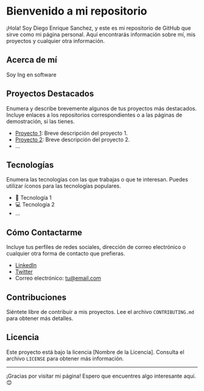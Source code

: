 # Bienvenido a mi repositorio

¡Hola! Soy Diego Enrique Sanchez, y este es mi repositorio de GitHub que sirve como mi página personal. Aquí encontrarás información sobre mí, mis proyectos y cualquier otra información.

## Acerca de mí
Soy Ing en software

## Proyectos Destacados

Enumera y describe brevemente algunos de tus proyectos más destacados. Incluye enlaces a los repositorios correspondientes o a las páginas de demostración, si las tienes.

- [Proyecto 1](enlace-al-proyecto-1): Breve descripción del proyecto 1.
- [Proyecto 2](enlace-al-proyecto-2): Breve descripción del proyecto 2.
- ...

## Tecnologías

Enumera las tecnologías con las que trabajas o que te interesan. Puedes utilizar íconos para las tecnologías populares.

- 🚀 Tecnología 1
- 💻 Tecnología 2
- ...

## Cómo Contactarme

Incluye tus perfiles de redes sociales, dirección de correo electrónico o cualquier otra forma de contacto que prefieras.

- [LinkedIn](enlace-a-linkedin)
- [Twitter](enlace-a-twitter)
- Correo electrónico: tu@email.com

## Contribuciones

Siéntete libre de contribuir a mis proyectos. Lee el archivo `CONTRIBUTING.md` para obtener más detalles.

## Licencia

Este proyecto está bajo la licencia [Nombre de la Licencia]. Consulta el archivo `LICENSE` para obtener más información.

---

¡Gracias por visitar mi página! Espero que encuentres algo interesante aquí. 😊

<!--
**diegoeso/diegoeso** is a ✨ _special_ ✨ repository because its `README.md` (this file) appears on your GitHub profile.

Here are some ideas to get you started:

- 🔭 I’m currently working on ...
- 🌱 I’m currently learning ...
- 👯 I’m looking to collaborate on ...
- 🤔 I’m looking for help with ...
- 💬 Ask me about ...
- 📫 How to reach me: ...
- 😄 Pronouns: ...
- ⚡ Fun fact: ...
-->
